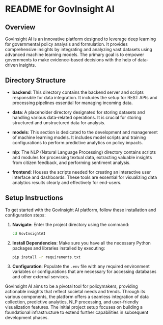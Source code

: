 # README for GovInsight AI

## Overview

GovInsight AI is an innovative platform designed to leverage deep learning for governmental policy analysis and formulation. It provides comprehensive insights by integrating and analyzing vast datasets using advanced machine learning models. The primary goal is to empower governments to make evidence-based decisions with the help of data-driven insights.

## Directory Structure

- **backend**: This directory contains the backend server and scripts responsible for data integration. It includes the setup for REST APIs and processing pipelines essential for managing incoming data.

- **data**: A placeholder directory designated for storing datasets and handling various data-related operations. It is crucial for storing structured and unstructured data for analysis.

- **models**: This section is dedicated to the development and management of machine learning models. It includes model scripts and training configurations to perform predictive analytics on policy impacts.

- **nlp**: The NLP (Natural Language Processing) directory contains scripts and modules for processing textual data, extracting valuable insights from citizen feedback, and performing sentiment analysis.

- **frontend**: Houses the scripts needed for creating an interactive user interface and dashboards. These tools are essential for visualizing data analytics results clearly and effectively for end-users.

## Setup Instructions

To get started with the GovInsight AI platform, follow these installation and configuration steps:

1. **Navigate**: Enter the project directory using the command:
   ```bash
   cd GovInsightAI
   ```

2. **Install Dependencies**: Make sure you have all the necessary Python packages and libraries installed by executing:
   ```bash
   pip install -r requirements.txt
   ```

3. **Configuration**: Populate the `.env` file with any required environment variables or configurations that are necessary for accessing databases and other external services.

GovInsight AI aims to be a pivotal tool for policymakers, providing actionable insights that reflect societal needs and trends. Through its various components, the platform offers a seamless integration of data collection, predictive analytics, NLP processing, and user-friendly visualization features. The initial project setup focuses on building a foundational infrastructure to extend further capabilities in subsequent development phases.

